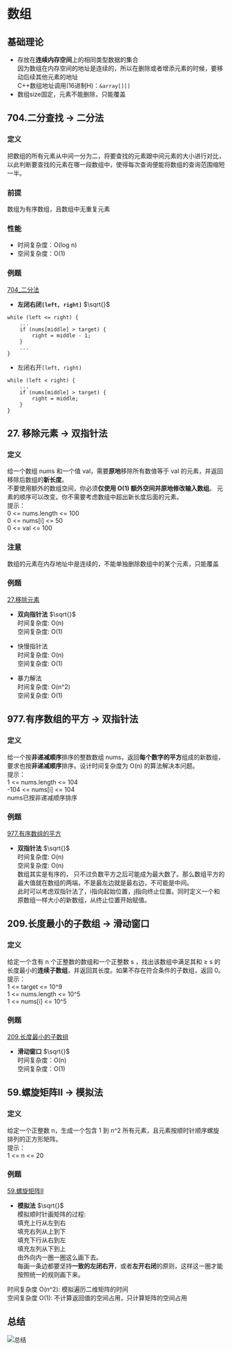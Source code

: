 # 数组

## 基础理论

* 存放在**连续内存空间**上的相同类型数据的集合  
因为数组在内存空间的地址是连续的，所以在删除或者增添元素的时候，要移动后续其他元素的地址  
C++数组地址调用(16进制H)：`&array[][]`
* 数组size固定，元素不能删除，只能覆盖



## 704.二分查找 -> 二分法

### 定义
把数组的所有元素从中间一分为二，将要查找的元素跟中间元素的大小进行对比，以此判断要查找的元素在哪一段数组中，使得每次查询便能将数组的查询范围缩短一半。

### 前提
数组为有序数组，且数组中无重复元素

### 性能
* 时间复杂度：O(log n)
* 空间复杂度：O(1)

### 例题
[704_二分法](./704_binary_search.md)

* **左闭右闭`[left, right]`**  $\sqrt{}$  
```
while (left <= right) {
    ...
    if (nums[middle] > target) {
        right = middle - 1;
    }
    ...
}
```
* 左闭右开`[left, right)`
```
while (left < right) {
    ...
    if (nums[middle] > target) {
        right = middle;
    }
}
```



## 27. 移除元素 -> 双指针法

### 定义
给一个数组 nums 和一个值 val，需要**原地**移除所有数值等于 val 的元素，并返回移除后数组的**新长度**。  
不要使用额外的数组空间，你必须**仅使用 O(1) 额外空间并原地修改输入数组**。
元素的顺序可以改变。你不需要考虑数组中超出新长度后面的元素。  
提示：  
0 <= nums.length <= 100  
0 <= nums[i] <= 50  
0 <= val <= 100

### 注意
数组的元素在内存地址中是连续的，不能单独删除数组中的某个元素，只能覆盖

### 例题
[27.移除元素](./27_remove_element.md)

* **双向指针法**  $\sqrt{}$  
时间复杂度: O(n)  
空间复杂度: O(1)

* 快慢指针法  
时间复杂度: O(n)  
空间复杂度: O(1)

* 暴力解法  
时间复杂度: O(n^2)  
空间复杂度: O(1)



## 977.有序数组的平方 -> 双指针法

### 定义
给一个按**非递减顺序**排序的整数数组 nums，返回**每个数字的平方**组成的新数组，要求也按**非递减顺序**排序。设计时间复杂度为 O(n) 的算法解决本问题。  
提示：  
1 <= nums.length <= 104  
-104 <= nums[i] <= 104  
nums已按非递减顺序排序

### 例题
[977.有序数组的平方](./977_Squares_of_a_Sorted_Array.md)  


* **双指针法**  $\sqrt{}$  
时间复杂度: O(n)   
空间复杂度: O(n)  
数组其实是有序的， 只不过负数平方之后可能成为最大数了。那么数组平方的最大值就在数组的两端，不是最左边就是最右边，不可能是中间。  
此时可以考虑双指针法了，i指向起始位置，j指向终止位置。同时定义一个和原数组一样大小的新数组，从终止位置开始赋值。



## 209.长度最小的子数组 -> 滑动窗口

### 定义
给定一个含有 n 个正整数的数组和一个正整数 s ，找出该数组中满足其和 ≥ s 的长度最小的**连续子数组**，并返回其长度。如果不存在符合条件的子数组，返回 0。  
提示：  
1 <= target <= 10^9  
1 <= nums.length <= 10^5  
1 <= nums[i] <= 10^5

### 例题
[209.长度最小的子数组](./209_Minimum_Size_Subarray_Sum.md)

* **滑动窗口**  $\sqrt{}$   
时间复杂度：O(n)  
空间复杂度：O(1)


## 59.螺旋矩阵II -> 模拟法

### 定义
给定一个正整数 n，生成一个包含 1 到 n^2 所有元素，且元素按顺时针顺序螺旋排列的正方形矩阵。  
提示：  
1 <= n <= 20

### 例题
[59.螺旋矩阵II](./59_Spiral_Matrix_II.md)

* **模拟法**  $\sqrt{}$  
模拟顺时针画矩阵的过程:  
填充上行从左到右  
填充右列从上到下  
填充下行从右到左  
填充左列从下到上  
由外向内一圈一圈这么画下去。  
每画一条边都要坚持**一致的左闭右开**，或者**左开右闭**的原则，这样这一圈才能按照统一的规则画下来。  
  
时间复杂度 O(n^2): 模拟遍历二维矩阵的时间  
空间复杂度 O(1): 不计算返回值的空间占用，只计算矩阵的空间占用


## 总结
![总结](https://camo.githubusercontent.com/97d746e877876898e216a451d20a4abd607a8ab20f31886a4ab7379fb7cd2214/68747470733a2f2f636f64652d7468696e6b696e672d313235333835353039332e66696c652e6d7971636c6f75642e636f6d2f706963732f2545362539352542302545372542422538342545362538302542422545372542422539332e706e67)